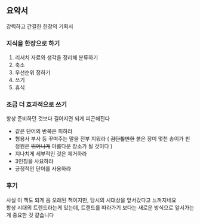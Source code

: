 ## 요약서

강력하고 간결한 한장의 기획서


### 지식을 한장으로 하기

1. 리서치 자료와 생각을 정리해 분류하기
2. 축소
3. 우선순위 정하기
4. 쓰기
5. 휴식

### 조금 더 효과적으로 쓰기

항상 준비하던 것보다 길어지면 되게 피곤해진다

* 같은 단어의 반복은 피하라
* 형용사 부사 등 꾸며주는 말을 전부 지워라 ( ~~감탄할만한~~ 붉은 장미 몇천 송이가 핀 정원은 ~~뛰어나게~~ 아름다운 장소가 될 것이다 )
* 지나치게 세부적인 것은 제거하라
* 3인칭을 사요하라
* 긍정적인 단어를 사용하라

### 후기

사실 이 책도 되게 음 오래된 책이지만, 당시의 시대상을 앞서갔다고 느껴지네요  
항상 시대의 트렌드라는게 있는데, 트렌드를 따라가기 보다는 새로운 방식으로 앞서가는게 중요한 것 같습니다  

